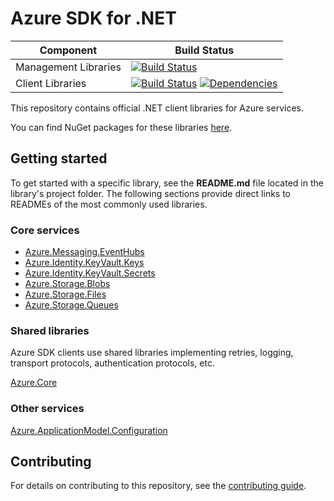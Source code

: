 # Azure SDK for .NET

| Component | Build Status |
| --------- | ------------ |
| Management Libraries | [![Build Status](https://dev.azure.com/azure-sdk/public/_apis/build/status/529?branchName=master)](https://dev.azure.com/azure-sdk/public/_build/latest?definitionId=529&branchName=master) |
| Client Libraries | [![Build Status](https://dev.azure.com/azure-sdk/public/_apis/build/status/290?branchName=master)](https://dev.azure.com/azure-sdk/public/_build/latest?definitionId=290&branchName=master) [![Dependencies](https://img.shields.io/badge/dependencies-analyzed-blue.svg)](https://azuresdkartifacts.blob.core.windows.net/azure-sdk-for-net/dependencies/dependencies.html) |

This repository contains official .NET client libraries for Azure services.

You can find NuGet packages for these libraries [here](packages.md).

## Getting started

To get started with a specific library, see the **README.md** file located in the library's project folder. 
The following sections provide direct links to READMEs of the most commonly used libraries.

### Core services

* [Azure.Messaging.EventHubs](/sdk/eventhub/Azure.Messaging.EventHubs/README.md)
* [Azure.Identity.KeyVault.Keys](/sdk/keyvault/Azure.Security.KeyVault.Keys/Readme.md)
* [Azure.Identity.KeyVault.Secrets](/sdk/keyvault/Azure.Security.KeyVault.Secrets/Readme.md)
* [Azure.Storage.Blobs](/sdk/storage/Azure.Storage.Blobs/README.md)
* [Azure.Storage.Files](/sdk/storage/Azure.Storage.Files/README.md)
* [Azure.Storage.Queues](/sdk/storage/Azure.Storage.Queues/README.md)

### Shared libraries

Azure SDK clients use shared libraries implementing retries, logging, transport protocols, authentication protocols, etc.

[Azure.Core](/sdk/core/Azure.Core/README.md)

### Other services

[Azure.ApplicationModel.Configuration](/sdk/appconfiguration/Azure.ApplicationModel.Configuration/README.md)

## Contributing

For details on contributing to this repository, see the [contributing guide](CONTRIBUTING.md).
